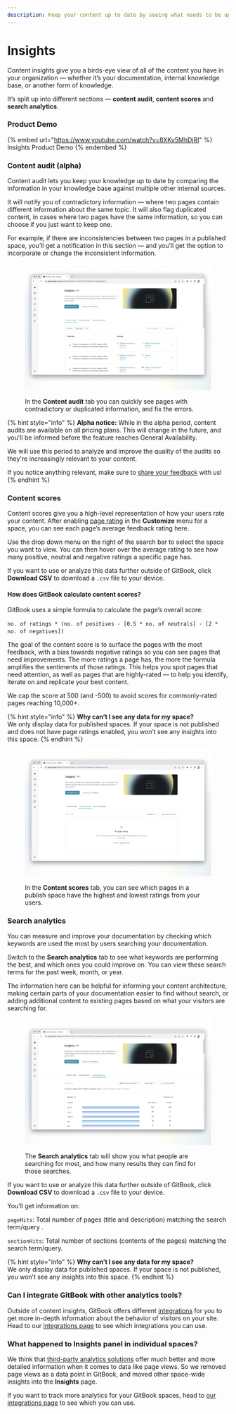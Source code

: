 ```yaml
---
description: Keep your content up to date by seeing what needs to be updated
---
```


# Insights

Content insights give you a birds-eye view of all of the content you have in your organization — whether it’s your documentation, internal knowledge base, or another form of knowledge.

It’s split up into different sections — **content audit**, **content scores** and **search analytics**.

### Product Demo

{% embed url="https://www.youtube.com/watch?v=8XKv5MhDjRI" %}
Insights Product Demo
{% endembed %}

### Content audit (alpha)

Content audit lets you keep your knowledge up to date by comparing the information in your knowledge base against multiple other internal sources.

It will notify you of contradictory information — where two pages contain different information about the same topic. It will also flag duplicated content, in cases where two pages have the same information, so you can choose if you just want to keep one.

For example, if there are inconsistencies between two pages in a published space, you’ll get a notification in this section — and you’ll get the option to incorporate or change the inconsistent information.

<figure><img src="../.gitbook/assets/content-insights.png" alt=""><figcaption><p>In the <strong>Content audit</strong> tab you can quickly see pages with contradictory or duplicated information, and fix the errors.</p></figcaption></figure>

{% hint style="info" %}
**Alpha notice:** While in the alpha period, content audits are available on all pricing plans. This will change in the future, and you'll be informed before the feature reaches General Availability.

We will use this period to analyze and improve the quality of the audits so they're increasingly relevant to your content.

If you notice anything relevant, make sure to [share your feedback](https://survey.refiner.io/e61q1m-dz5gpn) with us!
{% endhint %}

### Content scores

Content scores give you a high-level representation of how your users rate your content. After enabling [page rating](../published-documentation/customization/space-customization.md#page-rating) in the **Customize** menu for a space, you can see each page’s average feedback rating here.

Use the drop down menu on the right of the search bar to select the space you want to view. You can then hover over the average rating to see how many positive, neutral and negative ratings a specific page has.

If you want to use or analyze this data further outside of GitBook, click **Download CSV** to download a `.csv` file to your device.

#### How does GitBook calculate content scores?

GitBook uses a simple formula to calculate the page’s overall score:

`no. of ratings * (no. of positives - [0.5 * no. of neutrals] - [2 * no. of negatives])`

The goal of the content score is to surface the pages with the most feedback, with a bias towards negative ratings so you can see pages that need improvements. The more ratings a page has, the more the formula amplifies the sentiments of those ratings. This helps you spot pages that need attention, as well as pages that are highly-rated — to help you identify, iterate on and replicate your best content.

We cap the score at 500 (and -500) to avoid scores for commonly-rated pages reaching 10,000+.

{% hint style="info" %}
**Why can’t I see any data for my space?**\
We only display data for published spaces. If your space is not published and does not have page ratings enabled, you won’t see any insights into this space.
{% endhint %}

<figure><img src="../.gitbook/assets/content-scores.png" alt=""><figcaption><p>In the <strong>Content scores</strong> tab, you can see which pages in a publish space have the highest and lowest ratings from your users.</p></figcaption></figure>

### Search analytics

You can measure and improve your documentation by checking which keywords are used the most by users searching your documentation.

Switch to the **Search analytics** tab to see what keywords are performing the best, and which ones you could improve on. You can view these search terms for the past week, month, or year.

The information here can be helpful for informing your content architecture, making certain parts of your documentation easier to find without search, or adding additional content to existing pages based on what your visitors are searching for.

<figure><img src="../.gitbook/assets/content-audit.png" alt=""><figcaption><p>The <strong>Search analytics</strong> tab will show you what people are searching for most, and how many results they can find for those searches.</p></figcaption></figure>

If you want to use or analyze this data further outside of GitBook, click **Download CSV** to download a `.csv` file to your device.

You’ll get information on:

`pageHits`: Total number of pages (title and description) matching the search term/query .

`sectionHits`: Total number of sections (contents of the pages) matching the search term/query.

{% hint style="info" %}
**Why can’t I see any data for my space?**\
We only display data for published spaces. If your space is not published, you won’t see any insights into this space.
{% endhint %}

### Can I integrate GitBook with other analytics tools?

Outside of content insights, GitBook offers different [integrations](broken-reference/) for you to get more in-depth information about the behavior of visitors on your site. Head to our [integrations page](https://app.gitbook.com/integrations) to see which integrations you can use.

### What happened to Insights panel in individual spaces?

We think that [third-party analytics solutions](https://app.gitbook.com/integrations/\~/categories/analytics) offer much better and more detailed information when it comes to data like page views. So we removed page views as a data point in GitBook, and moved other space-wide insights into the **Insights** page.

If you want to track more analytics for your GitBook spaces, head to [our integrations page](https://app.gitbook.com/integrations/\~/categories/analytics) to see which you can use.
